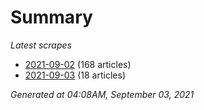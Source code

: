 # Summary
*Latest scrapes*
* [2021-09-02](https://github.com/nuuuwan/news_lk/blob/data/news_lk.2021-09-02.json) (168 articles)
* [2021-09-03](https://github.com/nuuuwan/news_lk/blob/data/news_lk.2021-09-03.json) (18 articles)

*Generated at 04:08AM, September 03, 2021*